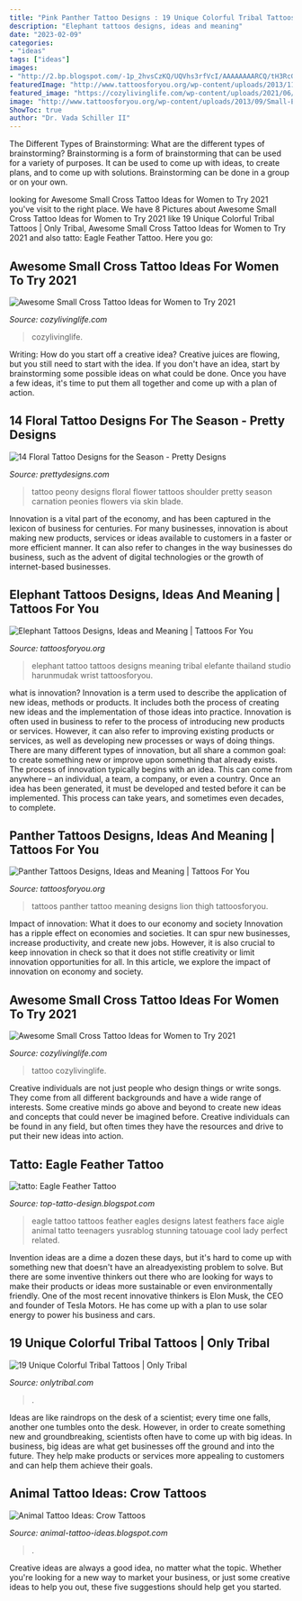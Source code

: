 ```yaml
---
title: "Pink Panther Tattoo Designs : 19 Unique Colorful Tribal Tattoos"
description: "Elephant tattoos designs, ideas and meaning"
date: "2023-02-09"
categories:
- "ideas"
tags: ["ideas"]
images:
- "http://2.bp.blogspot.com/-1p_2hvsCzKQ/UQVhs3rfVcI/AAAAAAAARCQ/tH3RcGBwh6o/s1600/eagle_feather_tattoo_11.jpg"
featuredImage: "http://www.tattoosforyou.org/wp-content/uploads/2013/11/Black-Panther-Tattoos-For-Men.jpg"
featured_image: "https://cozylivinglife.com/wp-content/uploads/2021/06/9-1.jpg"
image: "http://www.tattoosforyou.org/wp-content/uploads/2013/09/Small-Elephant-Tattoo.jpg"
ShowToc: true
author: "Dr. Vada Schiller II"
---
```



The Different Types of Brainstorming: What are the different types of brainstorming?
Brainstorming is a form of brainstorming that can be used for a variety of purposes. It can be used to come up with ideas, to create plans, and to come up with solutions. Brainstorming can be done in a group or on your own.

	

		
looking for Awesome Small Cross Tattoo Ideas for Women to Try 2021 you've visit to the right place. We have 8 Pictures about Awesome Small Cross Tattoo Ideas for Women to Try 2021 like 19 Unique Colorful Tribal Tattoos | Only Tribal, Awesome Small Cross Tattoo Ideas for Women to Try 2021 and also tatto: Eagle Feather Tattoo. Here you go:
		
    
## Awesome Small Cross Tattoo Ideas For Women To Try 2021

<img loading=lazy src="https://cozylivinglife.com/wp-content/uploads/2021/06/12-2-683x1024.jpg" onerror="this.onerror=null;this.src='https://tse3.mm.bing.net/th?id=OIP.HYp0JURUXOsagQytpHmnCwHaLG&amp;pid=15.1';" alt="Awesome Small Cross Tattoo Ideas for Women to Try 2021">

_Source: cozylivinglife.com_

>cozylivinglife. 

	

Writing: How do you start off a creative idea?
Creative juices are flowing, but you still need to start with the idea.  If you don't have an idea, start by brainstorming some possible ideas on what could be done. Once you have a few ideas, it's time to put them all together and come up with a plan of action.

    
## 14 Floral Tattoo Designs For The Season - Pretty Designs

<img loading=lazy src="http://www.prettydesigns.com/wp-content/uploads/2014/09/Peony-Tattoo.jpg" onerror="this.onerror=null;this.src='https://tse3.mm.bing.net/th?id=OIP.4fC7r_rhyItCRHnOni83awHaKX&amp;pid=15.1';" alt="14 Floral Tattoo Designs for the Season - Pretty Designs">

_Source: prettydesigns.com_

>tattoo peony designs floral flower tattoos shoulder pretty season carnation peonies flowers via skin blade. 

	

Innovation is a vital part of the economy, and has been captured in the lexicon of business for centuries. For many businesses, innovation is about making new products, services or ideas available to customers in a faster or more efficient manner. It can also refer to changes in the way businesses do business, such as the advent of digital technologies or the growth of internet-based businesses.

    
## Elephant Tattoos Designs, Ideas And Meaning | Tattoos For You

<img loading=lazy src="http://www.tattoosforyou.org/wp-content/uploads/2013/09/Small-Elephant-Tattoo.jpg" onerror="this.onerror=null;this.src='https://tse3.mm.bing.net/th?id=OIP.mErqNUS0TQ7lQur2KKcQnAHaJ4&amp;pid=15.1';" alt="Elephant Tattoos Designs, Ideas and Meaning | Tattoos For You">

_Source: tattoosforyou.org_

>elephant tattoo tattoos designs meaning tribal elefante thailand studio harunmudak wrist tattoosforyou. 

	

what is innovation?
Innovation is a term used to describe the application of new ideas, methods or products. It includes both the process of creating new ideas and the implementation of those ideas into practice. Innovation is often used in business to refer to the process of introducing new products or services. However, it can also refer to improving existing products or services, as well as developing new processes or ways of doing things.
There are many different types of innovation, but all share a common goal: to create something new or improve upon something that already exists. The process of innovation typically begins with an idea. This can come from anywhere – an individual, a team, a company, or even a country. Once an idea has been generated, it must be developed and tested before it can be implemented. This process can take years, and sometimes even decades, to complete.

    
## Panther Tattoos Designs, Ideas And Meaning | Tattoos For You

<img loading=lazy src="http://www.tattoosforyou.org/wp-content/uploads/2013/11/Black-Panther-Tattoos-For-Men.jpg" onerror="this.onerror=null;this.src='https://tse2.mm.bing.net/th?id=OIP.3mUu7N58vHeFFHMeEn8xWgHaJ4&amp;pid=15.1';" alt="Panther Tattoos Designs, Ideas and Meaning | Tattoos For You">

_Source: tattoosforyou.org_

>tattoos panther tattoo meaning designs lion thigh tattoosforyou. 

	

Impact of innovation: What it does to our economy and society
Innovation has a ripple effect on economies and societies. It can spur new businesses, increase productivity, and create new jobs. However, it is also crucial to keep innovation in check so that it does not stifle creativity or limit innovation opportunities for all. In this article, we explore the impact of innovation on economy and society.

    
## Awesome Small Cross Tattoo Ideas For Women To Try 2021

<img loading=lazy src="https://cozylivinglife.com/wp-content/uploads/2021/06/9-1.jpg" onerror="this.onerror=null;this.src='https://tse2.mm.bing.net/th?id=OIP.eC8hsnV_CUxxTVK43IEUDQHaLH&amp;pid=15.1';" alt="Awesome Small Cross Tattoo Ideas for Women to Try 2021">

_Source: cozylivinglife.com_

>tattoo cozylivinglife. 

	

Creative individuals are not just people who design things or write songs. They come from all different backgrounds and have a wide range of interests. Some creative minds go above and beyond to create new ideas and concepts that could never be imagined before. Creative individuals can be found in any field, but often times they have the resources and drive to put their new ideas into action.

    
## Tatto: Eagle Feather Tattoo

<img loading=lazy src="http://2.bp.blogspot.com/-1p_2hvsCzKQ/UQVhs3rfVcI/AAAAAAAARCQ/tH3RcGBwh6o/s1600/eagle_feather_tattoo_11.jpg" onerror="this.onerror=null;this.src='https://tse1.mm.bing.net/th?id=OIP.2YJQbuP7rlg1MT-kf371_wHaJ5&amp;pid=15.1';" alt="tatto: Eagle Feather Tattoo">

_Source: top-tatto-design.blogspot.com_

>eagle tattoo tattoos feather eagles designs latest feathers face aigle animal tatto teenagers yusrablog stunning tatouage cool lady perfect related. 

	

Invention ideas are a dime a dozen these days, but it's hard to come up with something new that doesn't have an alreadyexisting problem to solve. But there are some inventive thinkers out there who are looking for ways to make their products or ideas more sustainable or even environmentally friendly. One of the most recent innovative thinkers is Elon Musk, the CEO and founder of Tesla Motors. He has come up with a plan to use solar energy to power his business and cars.

    
## 19 Unique Colorful Tribal Tattoos | Only Tribal

<img loading=lazy src="https://www.onlytribal.com/wp-content/uploads/2015/10/Colored-Tribal-Tattoo1.jpg" onerror="this.onerror=null;this.src='https://tse3.mm.bing.net/th?id=OIP.DeF2-BF-ZKMG-tpTzyxoBAHaLs&amp;pid=15.1';" alt="19 Unique Colorful Tribal Tattoos | Only Tribal">

_Source: onlytribal.com_

>. 

	

Ideas are like raindrops on the desk of a scientist; every time one falls, another one tumbles onto the desk. However, in order to create something new and groundbreaking, scientists often have to come up with big ideas. In business, big ideas are what get businesses off the ground and into the future. They help make products or services more appealing to customers and can help them achieve their goals.

    
## Animal Tattoo Ideas: Crow Tattoos

<img loading=lazy src="https://2.bp.blogspot.com/-yMFrwT1w7Dc/UQU7dBCqp4I/AAAAAAAABz8/6L8id6trkMw/s1600/crow_tattoo_19.jpg" onerror="this.onerror=null;this.src='https://tse1.mm.bing.net/th?id=OIP.z2Gc7UEi35jIHNvgg3932gAAAA&amp;pid=15.1';" alt="Animal Tattoo Ideas: Crow Tattoos">

_Source: animal-tattoo-ideas.blogspot.com_

>. 

	

Creative ideas are always a good idea, no matter what the topic. Whether you're looking for a new way to market your business, or just some creative ideas to help you out, these five suggestions should help get you started.

